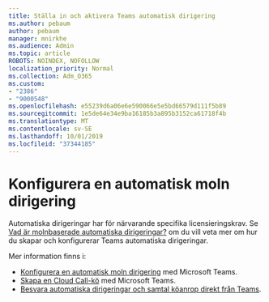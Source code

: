 ```yaml
---
title: Ställa in och aktivera Teams automatisk dirigering
ms.author: pebaum
author: pebaum
manager: mnirkhe
ms.audience: Admin
ms.topic: article
ROBOTS: NOINDEX, NOFOLLOW
localization_priority: Normal
ms.collection: Adm_O365
ms.custom:
- "2386"
- "9000548"
ms.openlocfilehash: e55239d6a06e6e590066e5e5bd66579d111f5b89
ms.sourcegitcommit: 1e5de64e34e9ba16185b3a895b3152ca61718f4b
ms.translationtype: MT
ms.contentlocale: sv-SE
ms.lasthandoff: 10/01/2019
ms.locfileid: "37344185"
---
```

# <a name="set-up-a-cloud-auto-attendant"></a>Konfigurera en automatisk moln dirigering

Automatiska dirigeringar har för närvarande specifika licensieringskrav. Se [Vad är molnbaserade automatiska dirigeringar?](https://docs.microsoft.com/microsoftteams/what-are-phone-system-auto-attendants) om du vill veta mer om hur du skapar och konfigurerar Teams automatiska dirigeringar. 

Mer information finns i:

- [Konfigurera en automatisk moln dirigering](https://docs.microsoft.com/microsoftteams/create-a-phone-system-auto-attendant) med Microsoft Teams. 
- [Skapa en Cloud Call-kö](https://docs.microsoft.com/microsoftteams/create-a-phone-system-call-queue) med Microsoft Teams. 
- [Besvara automatiska dirigeringar och samtal köanrop direkt från Teams](https://docs.microsoft.com/microsoftteams/answer-auto-attendant-and-call-queue-calls). 